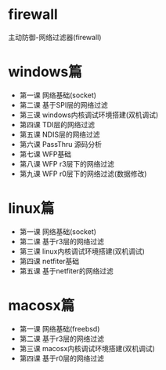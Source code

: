# firewall
主动防御-网络过滤器(firewall)
# windows篇
* 第一课 网络基础(socket)
* 第二课 基于SPI层的网络过滤
* 第三课 windows内核调试环境搭建(双机调试)
* 第四课 TDI层的网络过滤
* 第五课 NDIS层的网络过滤
* 第六课 PassThru 源码分析
* 第七课 WFP基础
* 第八课 WFP r3层下的网络过滤
* 第九课 WFP r0层下的网络过滤(数据修改)
# linux篇
* 第一课 网络基础(socket)
* 第二课 基于r3层的网络过滤
* 第三课 linux内核调试环境搭建(双机调试)
* 第四课 netfiter基础
* 第五课 基于netfiter的网络过滤
# macosx篇
* 第一课 网络基础(freebsd)
* 第二课 基于r3层的网络过滤
* 第三课 macosx内核调试环境搭建(双机调试)
* 第四课 基于r0层的网络过滤
